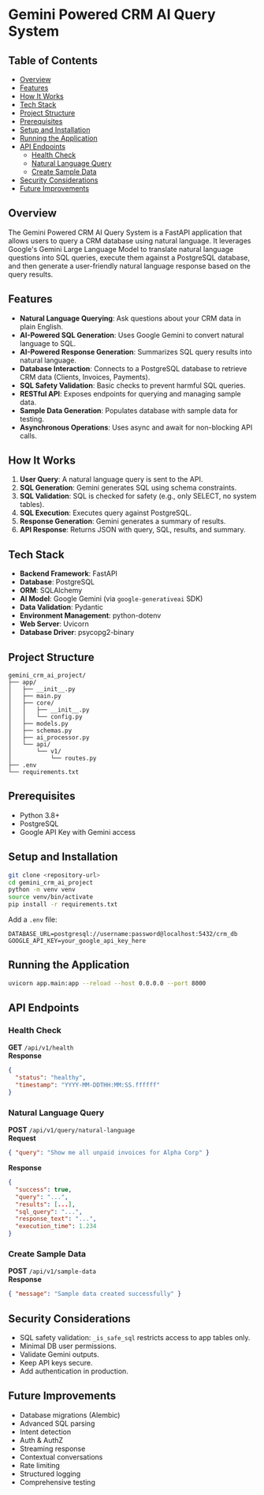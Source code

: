 # Gemini Powered CRM AI Query System

## Table of Contents
- [Overview](#overview)
- [Features](#features)
- [How It Works](#how-it-works)
- [Tech Stack](#tech-stack)
- [Project Structure](#project-structure)
- [Prerequisites](#prerequisites)
- [Setup and Installation](#setup-and-installation)
- [Running the Application](#running-the-application)
- [API Endpoints](#api-endpoints)
  - [Health Check](#health-check)
  - [Natural Language Query](#natural-language-query)
  - [Create Sample Data](#create-sample-data)
- [Security Considerations](#security-considerations)
- [Future Improvements](#future-improvements)

## Overview
The Gemini Powered CRM AI Query System is a FastAPI application that allows users to query a CRM database using natural language. It leverages Google's Gemini Large Language Model to translate natural language questions into SQL queries, execute them against a PostgreSQL database, and then generate a user-friendly natural language response based on the query results.

## Features
- **Natural Language Querying**: Ask questions about your CRM data in plain English.
- **AI-Powered SQL Generation**: Uses Google Gemini to convert natural language to SQL.
- **AI-Powered Response Generation**: Summarizes SQL query results into natural language.
- **Database Interaction**: Connects to a PostgreSQL database to retrieve CRM data (Clients, Invoices, Payments).
- **SQL Safety Validation**: Basic checks to prevent harmful SQL queries.
- **RESTful API**: Exposes endpoints for querying and managing sample data.
- **Sample Data Generation**: Populates database with sample data for testing.
- **Asynchronous Operations**: Uses async and await for non-blocking API calls.

## How It Works
1. **User Query**: A natural language query is sent to the API.
2. **SQL Generation**: Gemini generates SQL using schema constraints.
3. **SQL Validation**: SQL is checked for safety (e.g., only SELECT, no system tables).
4. **SQL Execution**: Executes query against PostgreSQL.
5. **Response Generation**: Gemini generates a summary of results.
6. **API Response**: Returns JSON with query, SQL, results, and summary.

## Tech Stack
- **Backend Framework**: FastAPI
- **Database**: PostgreSQL
- **ORM**: SQLAlchemy
- **AI Model**: Google Gemini (via `google-generativeai` SDK)
- **Data Validation**: Pydantic
- **Environment Management**: python-dotenv
- **Web Server**: Uvicorn
- **Database Driver**: psycopg2-binary

## Project Structure
```
gemini_crm_ai_project/
├── app/
│   ├── __init__.py
│   ├── main.py
│   ├── core/
│   │   ├── __init__.py
│   │   └── config.py
│   ├── models.py
│   ├── schemas.py
│   ├── ai_processor.py
│   └── api/
│       └── v1/
│           └── routes.py
├── .env
└── requirements.txt
```

## Prerequisites
- Python 3.8+
- PostgreSQL
- Google API Key with Gemini access

## Setup and Installation
```bash
git clone <repository-url>
cd gemini_crm_ai_project
python -m venv venv
source venv/bin/activate
pip install -r requirements.txt
```
Add a `.env` file:
```env
DATABASE_URL=postgresql://username:password@localhost:5432/crm_db
GOOGLE_API_KEY=your_google_api_key_here
```

## Running the Application
```bash
uvicorn app.main:app --reload --host 0.0.0.0 --port 8000
```

## API Endpoints

### Health Check
**GET** `/api/v1/health`  
**Response**
```json
{
  "status": "healthy",
  "timestamp": "YYYY-MM-DDTHH:MM:SS.ffffff"
}
```

### Natural Language Query
**POST** `/api/v1/query/natural-language`  
**Request**
```json
{ "query": "Show me all unpaid invoices for Alpha Corp" }
```

**Response**
```json
{
  "success": true,
  "query": "...",
  "results": [...],
  "sql_query": "...",
  "response_text": "...",
  "execution_time": 1.234
}
```

### Create Sample Data
**POST** `/api/v1/sample-data`  
**Response**
```json
{ "message": "Sample data created successfully" }
```

## Security Considerations
- SQL safety validation: `_is_safe_sql` restricts access to app tables only.
- Minimal DB user permissions.
- Validate Gemini outputs.
- Keep API keys secure.
- Add authentication in production.

## Future Improvements
- Database migrations (Alembic)
- Advanced SQL parsing
- Intent detection
- Auth & AuthZ
- Streaming response
- Contextual conversations
- Rate limiting
- Structured logging
- Comprehensive testing
